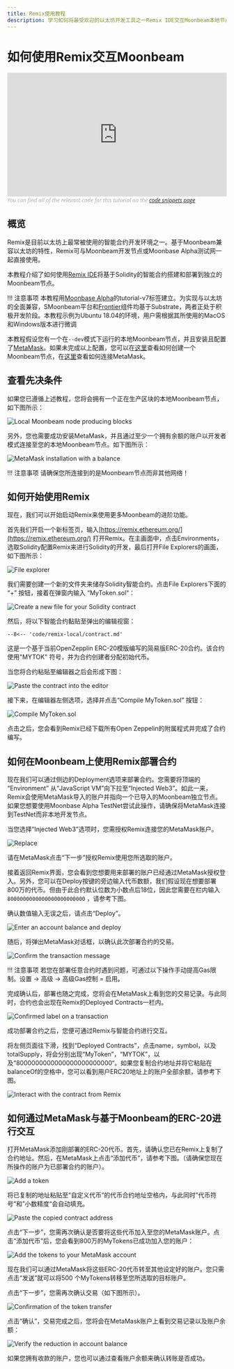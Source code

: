 ```yaml
---
title: Remix使用教程
description: 学习如何将最受欢迎的以太坊开发工具之一Remix IDE交互Moonbeam本地节点。
---
```


# 如何使用Remix交互Moonbeam

<style>.embed-container { position: relative; padding-bottom: 56.25%; height: 0; overflow: hidden; max-width: 100%; } .embed-container iframe, .embed-container object, .embed-container embed { position: absolute; top: 0; left: 0; width: 100%; height: 100%; }</style><div class='embed-container'><iframe src='https://www.youtube.com/embed//RT_f1-ga_n4' frameborder='0' allowfullscreen></iframe></div>
<style>.caption { font-family: Open Sans, sans-serif; font-size: 0.9em; color: rgba(170, 170, 170, 1); font-style: italic; letter-spacing: 0px; position: relative;}</style><div class='caption'>You can find all of the relevant code for this tutorial on the <a href="{{ config.site_url }}/resources/code-snippets/">code snippets page</a></div>

## 概览

Remix是目前以太坊上最常被使用的智能合约开发环境之一。基于Moonbeam兼容以太坊的特性，Remix可与Moonbeam开发节点或Moonbase Alpha测试网一起直接使用。

本教程介绍了如何使用[Remix IDE](https://remix.ethereum.org/)将基于Solidity的智能合约搭建和部署到独立的Moonbeam节点。

!!! 注意事项
    本教程用[Moonbase Alpha](https://github.com/PureStake/moonbeam/releases/tag/v0.3.0)的tutorial-v7标签建立。为实现与以太坊的全面兼容，SMoonbeam平台和[Frontier](https://github.com/paritytech/frontier)组件均基于Substrate，两者正处于积极开发阶段。本教程示例为Ubuntu 18.04的环境，用户需根据其所使用的MacOS和Windows版本进行微调

本教程假设您有一个在`--dev`模式下运行的本地Moonbeam节点，并且安装且配置了[MetaMask](https://metamask.io/)。如果未完成以上配置，您可以在[这里](/getting-started/local-node/setting-up-a-node/)查看如何创建一个Moonbeam节点，在[这里](/getting-started/local-node/using-metamask/)查看如何连接MetaMask。
## 查看先决条件

如果您已遵循上述教程，您将会拥有一个正在生产区块的本地Moonbeam节点，如下图所示：

![Local Moonbeam node producing blocks](/images/remix/using-remix-1.png)

另外，您也需要成功安装MetaMask，并且通过至少一个拥有余额的账户以开发者模式连接至您的本地Moonbeam节点。如下图所示：

![MetaMask installation with a balance](/images/remix/using-remix-2.png)

!!! 注意事项
    请确保您所连接到的是Moonbeam节点而非其他网络！

## 如何开始使用Remix

现在，我们可以开始启动Remix来使用更多Moonbeam的进阶功能。

首先我们开启一个新标签页，输入[https://remix.ethereum.org/](https://remix.ethereum.org/) 打开Remix。在主画面中，点击Environments，选取Solidity配置Remix来进行Solidity的开发，最后打开File Explorers的画面，如下图所示：

![File explorer](/images/remix/using-remix-3.png)

我们需要创建一个新的文件夹来储存Solidity智能合约。点击File Explorers下面的 “+” 按钮，接着在弹窗内输入 “MyToken.sol“：

![Create a new file for your Solidity contract](/images/remix/using-remix-4.png)

然后，将以下智能合约黏贴至弹出的编辑视窗：

```solidity
--8<-- 'code/remix-local/contract.md'
```

这是一个基于当前OpenZepplin ERC-20模版编写的简易版ERC-20合约。该合约使用"MYTOK" 符号，并为合约创建者分配初始代币。

当您将合约粘贴至编辑器之后会形成下图：

![Paste the contract into the editor](/images/remix/using-remix-5.png)

接下来，在编辑器左侧选项，选择并点击“Compile MyToken.sol” 按钮：

![Compile MyToken.sol](/images/remix/using-remix-6.png)

点击之后，您会看到Remix已经下载所有Open Zeppelin的附属程式并完成了合约编写。

## 如何在Moonbeam上使用Remix部署合约

现在我们可以通过侧边的Deployment选项来部署合约。您需要将顶端的 “Environment” 从“JavaScript VM”向下拉至“Injected Web3”。如此一来，Remix会使用MetaMask导入的账户并指向一个已导入的Moonbeam独立节点。如果您想要使用Moonbase Alpha TestNet尝试此操作，请确保将MetaMask连接到TestNet而非本地开发节点。

当您选择“Injected Web3”选项时，您需授权Remix连接您的MetaMask账户。

![Replace](/images/remix/using-remix-7.png)

请在MetaMask点击“下一步”授权Remix使用您所选取的账户。

接着返回Remix界面，您会看到您想要用来部署的账户已经通过MetaMask授权登入。另外，您可以在Deploy按键的旁边输入代币数额，我们假设现在想要部署800万的代币。但由于此合约默认位数为小数点后18位，因此您需要在栏内输入`8000000000000000000000000` ，请参考下图。

确认数值输入无误之后，请点击“Deploy”。

![Enter an account balance and deploy](/images/remix/using-remix-8.png)

随后，将弹出MetaMask对话框，以确认此次部署合约的交易。

![Confirm the transaction message](/images/remix/using-remix-9.png)

!!! 注意事项
    若您在部署任意合约时遇到问题，可通过以下操作手动提高Gas限制。设置 -> 高级 -> 高级Gas控制 = 启用。

完成确认后，部署也随之完成，您将会在MetaMask上看到您的交易记录。与此同时，合约也会出现在Remix的Deployed Contracts一栏内。

![Confirmed label on a transaction](/images/remix/using-remix-10.png)

成功部署合约之后，您便可通过Remix与智能合约进行交互。

将左侧页面往下滑，找到“Deployed Contracts”，点击name，symbol，以及totalSupply，将会分别出现“MyToken”，“MYTOK”，以及“8000000000000000000000000“。如果您复制合约地址并将它粘贴在balanceOf的空格中，您可以看到用户ERC20地址上的账户全部余额，请参考下图。

![Interact with the contract from Remix](/images/remix/using-remix-11.png)

## 如何通过MetaMask与基于Moonbeam的ERC-20进行交互

打开MetaMask添加刚部署的ERC-20代币。首先，请确认您已在Remix上复制了合约地址。然后，在MetaMask上点击“添加代币”，请参考下图。（请确保您现在所操作的账户为已部署合约的账户）。

![Add a token](/images/remix/using-remix-12.png)

将已复制的地址粘贴至“自定义代币”的代币合约地址空格内，与此同时”代币符号“和”小数精度“会自动填充。

![Paste the copied contract address](/images/remix/using-remix-13.png)

点击“下一步”，您需再次确认是否要将这些代币加入至您的MetaMask账户。点击“添加代币”后，您会看到800万的MyTokens已成功加入您的账户：

![Add the tokens to your MetaMask account](/images/remix/using-remix-14.png)

现在我们可以通过MetaMask将这些ERC-20代币转至其他设定好的账户。您只需点击“发送”就可以将500 个MyTokens转移至您所选取的目标账户。

点击“下一步”，您需再次确认交易（如下图所示）。

![Confirmation of the token transfer](/images/remix/using-remix-15.png)

点击“确认”，交易完成之后，您将会在MetaMask账户上看到交易记录以及账户余额：

![Verify the reduction in account balance](/images/remix/using-remix-16.png)

如果您拥有收款的账户，您也可以通过查看账户余额来确认转账是否成功。
